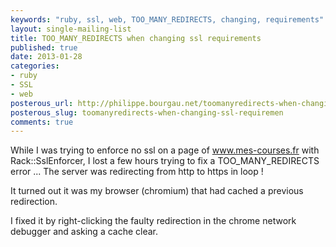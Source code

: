 ```yaml
---
keywords: "ruby, ssl, web, TOO_MANY_REDIRECTS, changing, requirements"
layout: single-mailing-list
title: TOO_MANY_REDIRECTS when changing ssl requirements
published: true
date: 2013-01-28
categories:
- ruby
- SSL
- web
posterous_url: http://philippe.bourgau.net/toomanyredirects-when-changing-ssl-requiremen
posterous_slug: toomanyredirects-when-changing-ssl-requiremen
comments: true
---
```

While I was trying to enforce no ssl on a page of <a href="http://www.mes-courses.fr">www.mes-courses.fr</a> with Rack::SslEnforcer, I lost a few hours trying to fix a TOO_MANY_REDIRECTS error ... The server was redirecting from http to https in loop !

It turned out it was my browser (chromium) that had cached a previous redirection.

I fixed it by right-clicking the faulty redirection in the chrome network debugger and asking a cache clear.
